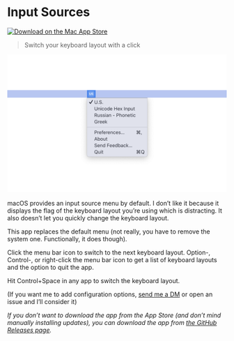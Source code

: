 # Input Sources

[![Download on the Mac App Store](https://developer.apple.com/app-store/marketing/guidelines/images/badge-download-on-the-mac-app-store.svg)](https://apps.apple.com/us/app/input-sources/id1491836055?ls=1&mt=12)

> Switch your keyboard layout with a click

![screenshot](app-store-image.png)

macOS provides an input source menu by default. I don’t like it because it displays the flag of the keyboard layout you’re using which is distracting. It also doesn’t let you quickly change the keyboard layout.

This app replaces the default menu (not really, you have to remove the system one. Functionally, it does though).

Click the menu bar icon to switch to the next keyboard layout. Option-, Control-, or right-click the menu bar icon to get a list of keyboard layouts and the option to quit the app.

Hit Control+Space in any app to switch the keyboard layout.

(If you want me to add configuration options, [send me a DM](https://twitter.com/jed_fox1) or open an issue and I’ll consider it)

*If you don’t want to download the app from the App Store (and don’t mind manually installing updates), you can download the app from [the GitHub Releases page](https://github.com/j-f1/input-sources/releases/latest).*
